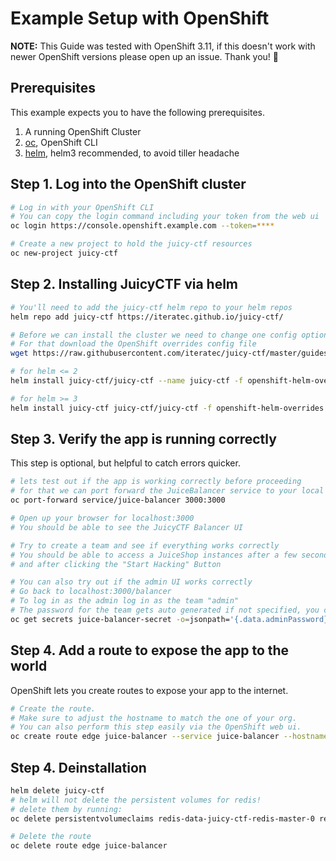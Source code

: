 # Example Setup with OpenShift

**NOTE:** This Guide was tested with OpenShift 3.11, if this doesn't work with newer OpenShift versions please open up an issue. Thank you! 👏

## Prerequisites

This example expects you to have the following prerequisites.

1. A running OpenShift Cluster
2. [oc](https://github.com/openshift/origin/releases), OpenShift CLI
3. [helm](https://helm.sh), helm3 recommended, to avoid tiller headache

## Step 1. Log into the OpenShift cluster

```bash
# Log in with your OpenShift CLI
# You can copy the login command including your token from the web ui
oc login https://console.openshift.example.com --token=****

# Create a new project to hold the juicy-ctf resources
oc new-project juicy-ctf
```

## Step 2. Installing JuicyCTF via helm

```bash
# You'll need to add the juicy-ctf helm repo to your helm repos
helm repo add juicy-ctf https://iteratec.github.io/juicy-ctf/

# Before we can install the cluster we need to change one config option, which clashes with OpenShifts security context
# For that download the OpenShift overrides config file
wget https://raw.githubusercontent.com/iteratec/juicy-ctf/master/guides/openshift/openshift-helm-overrides.yaml

# for helm <= 2
helm install juicy-ctf/juicy-ctf --name juicy-ctf -f openshift-helm-overrides.yaml ./juicy-ctf/helm/juicy-ctf/

# for helm >= 3
helm install juicy-ctf juicy-ctf/juicy-ctf -f openshift-helm-overrides.yaml ./juicy-ctf/helm/juicy-ctf/
```

## Step 3. Verify the app is running correctly

This step is optional, but helpful to catch errors quicker.

```bash
# lets test out if the app is working correctly before proceeding
# for that we can port forward the JuiceBalancer service to your local machine
oc port-forward service/juice-balancer 3000:3000

# Open up your browser for localhost:3000
# You should be able to see the JuicyCTF Balancer UI

# Try to create a team and see if everything works correctly
# You should be able to access a JuiceShop instances after a few seconds after creating a team,
# and after clicking the "Start Hacking" Button

# You can also try out if the admin UI works correctly
# Go back to localhost:3000/balancer
# To log in as the admin log in as the team "admin"
# The password for the team gets auto generated if not specified, you can extract it from the kubernetes secret:
oc get secrets juice-balancer-secret -o=jsonpath='{.data.adminPassword}' | base64 --decode
```

## Step 4. Add a route to expose the app to the world

OpenShift lets you create routes to expose your app to the internet.

```bash
# Create the route.
# Make sure to adjust the hostname to match the one of your org.
# You can also perform this step easily via the OpenShift web ui.
oc create route edge juice-balancer --service juice-balancer --hostname juicy-ctf.cloudapps.example.com
```

## Step 4. Deinstallation

```bash
helm delete juicy-ctf
# helm will not delete the persistent volumes for redis!
# delete them by running:
oc delete persistentvolumeclaims redis-data-juicy-ctf-redis-master-0 redis-data-juicy-ctf-redis-slave-0

# Delete the route
oc delete route edge juice-balancer
```
